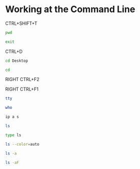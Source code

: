 # Working at the Command Line

CTRL+SHIFT+T

````sh
pwd

exit
````

CTRL+D

````sh
cd Desktop

cd
````

RIGHT CTRL+F2

RIGHT CTRL+F1

````sh
tty

who

ip a s

ls

type ls

ls --color=auto

ls -a

ls -aF
````
